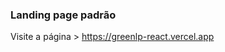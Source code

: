 ### Landing page padrão

Visite a página > <a href="https://greenlp-react.vercel.app/">https://greenlp-react.vercel.app</a>
